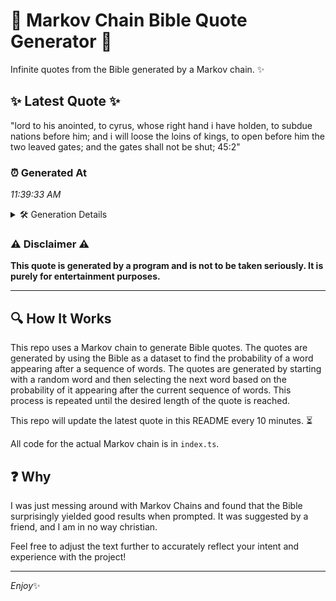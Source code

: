 # 📖 Markov Chain Bible Quote Generator 📖

Infinite quotes from the Bible generated by a Markov chain. ✨

## ✨ Latest Quote ✨
"lord to his anointed, to cyrus, whose right hand i have holden, to subdue nations before him; and i will loose the loins of kings, to open before him the two leaved gates; and the gates shall not be shut; 45:2"

### ⏰ Generated At
*11:39:33 AM*

<details>
    <summary>🛠️ Generation Details</summary>
    <p>
        <strong>🌱 Seed:</strong> lord<br>
        <strong>🔄 Iterations:</strong> 40<br>
        <strong>📜 Context History:</strong><br>[ lord ]: to<br>[ lord, to ]: his<br>[ lord, to, his ]: anointed,<br>[ lord, to, his, anointed, ]: to<br>[ lord, to, his, anointed,, to ]: cyrus,<br>[ lord, to, his, anointed,, to, cyrus, ]: whose<br>[ to, his, anointed,, to, cyrus,, whose ]: right<br>[ his, anointed,, to, cyrus,, whose, right ]: hand<br>[ anointed,, to, cyrus,, whose, right, hand ]: i<br>[ to, cyrus,, whose, right, hand, i ]: have<br>[ cyrus,, whose, right, hand, i, have ]: holden,<br>[ whose, right, hand, i, have, holden, ]: to<br>[ right, hand, i, have, holden,, to ]: subdue<br>[ hand, i, have, holden,, to, subdue ]: nations<br>[ i, have, holden,, to, subdue, nations ]: before<br>[ have, holden,, to, subdue, nations, before ]: him;<br>[ holden,, to, subdue, nations, before, him; ]: and<br>[ to, subdue, nations, before, him;, and ]: i<br>[ subdue, nations, before, him;, and, i ]: will<br>[ nations, before, him;, and, i, will ]: loose<br>[ before, him;, and, i, will, loose ]: the<br>[ him;, and, i, will, loose, the ]: loins<br>[ and, i, will, loose, the, loins ]: of<br>[ i, will, loose, the, loins, of ]: kings,<br>[ will, loose, the, loins, of, kings, ]: to<br>[ loose, the, loins, of, kings,, to ]: open<br>[ the, loins, of, kings,, to, open ]: before<br>[ loins, of, kings,, to, open, before ]: him<br>[ of, kings,, to, open, before, him ]: the<br>[ kings,, to, open, before, him, the ]: two<br>[ to, open, before, him, the, two ]: leaved<br>[ open, before, him, the, two, leaved ]: gates;<br>[ before, him, the, two, leaved, gates; ]: and<br>[ him, the, two, leaved, gates;, and ]: the<br>[ the, two, leaved, gates;, and, the ]: gates<br>[ two, leaved, gates;, and, the, gates ]: shall<br>[ leaved, gates;, and, the, gates, shall ]: not<br>[ gates;, and, the, gates, shall, not ]: be<br>[ and, the, gates, shall, not, be ]: shut;<br>[ the, gates, shall, not, be, shut; ]: 45:2<br>
    </p>
</details>

### ⚠️ Disclaimer ⚠️
**This quote is generated by a program and is not to be taken seriously. It is purely for entertainment purposes.**

---

## 🔍 How It Works

This repo uses a Markov chain to generate Bible quotes. The quotes are generated by using the Bible as a dataset to find the probability of a word appearing after a sequence of words. The quotes are generated by starting with a random word and then selecting the next word based on the probability of it appearing after the current sequence of words. This process is repeated until the desired length of the quote is reached.

This repo will update the latest quote in this README every 10 minutes. ⏳

All code for the actual Markov chain is in `index.ts`.

## ❓ Why

I was just messing around with Markov Chains and found that the Bible surprisingly yielded good results when prompted. 
It was suggested by a friend, and I am in no way christian.

Feel free to adjust the text further to accurately reflect your intent and experience with the project!

---

*Enjoy*✨
